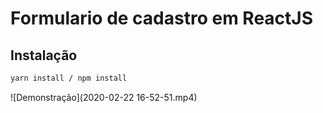
# Formulario de cadastro em ReactJS


## Instalação


```bash
yarn install / npm install
```

![Demonstração](2020-02-22 16-52-51.mp4)
